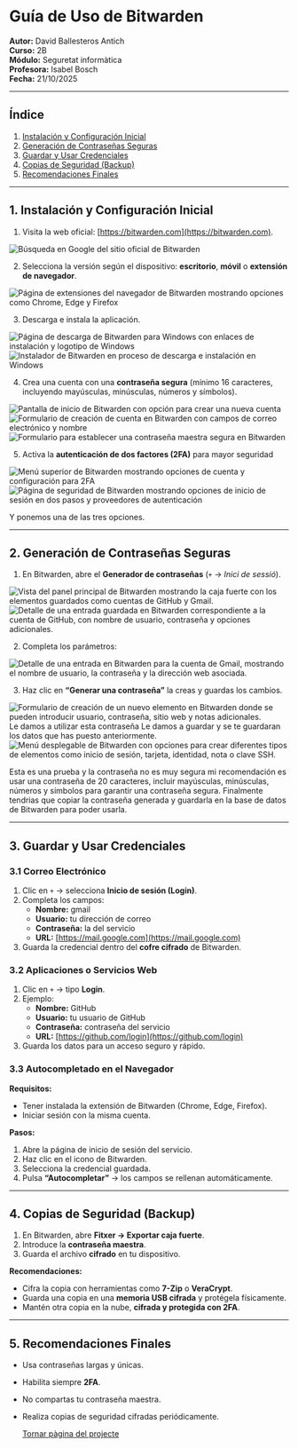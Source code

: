 # Guía de Uso de Bitwarden

**Autor:** David Ballesteros Antich  
**Curso:** 2B  
**Módulo:** Seguretat informàtica  
**Profesora:** Isabel Bosch  
**Fecha:** 21/10/2025  

---

## Índice
1. [Instalación y Configuración Inicial](#1-instalación-y-configuración-inicial)
2. [Generación de Contraseñas Seguras](#2-generación-de-contraseñas-seguras)
3. [Guardar y Usar Credenciales](#3-guardar-y-usar-credenciales)
4. [Copias de Seguridad (Backup)](#4-copias-de-seguridad-backup)
5. [Recomendaciones Finales](#5-recomendaciones-finales)

---

## 1. Instalación y Configuración Inicial

1. Visita la web oficial: [https://bitwarden.com](https://bitwarden.com).

<img src="img/imagen 1.png" alt="Búsqueda en Google del sitio oficial de Bitwarden">

2. Selecciona la versión según el dispositivo: **escritorio**, **móvil** o **extensión de navegador**.

<img src="img/imagen 2.png" alt="Página de extensiones del navegador de Bitwarden mostrando opciones como Chrome, Edge y Firefox">
  
3. Descarga e instala la aplicación.

<img src="img/imagen 3.png" alt="Página de descarga de Bitwarden para Windows con enlaces de instalación y logotipo de Windows">

<img src="img/imagen 4.png" alt="Instalador de Bitwarden en proceso de descarga e instalación en Windows"> 

4. Crea una cuenta con una **contraseña segura** (mínimo 16 caracteres, incluyendo mayúsculas, minúsculas, números y símbolos).

<img src="img/imagen 5.png" alt="Pantalla de inicio de Bitwarden con opción para crear una nueva cuenta">

<img src="img/imagen 6.png" alt="Formulario de creación de cuenta en Bitwarden con campos de correo electrónico y nombre">

<img src="img/imagen 7.png" alt="Formulario para establecer una contraseña maestra segura en Bitwarden">

5. Activa la **autenticación de dos factores (2FA)** para mayor seguridad

<img src="img/imagen 8.png" alt="Menú superior de Bitwarden mostrando opciones de cuenta y configuración para 2FA">

<img src="img/imagen 9.png" alt="Página de seguridad de Bitwarden mostrando opciones de inicio de sesión en dos pasos y proveedores de autenticación">

Y ponemos una de las tres opciones.


---

## 2. Generación de Contraseñas Seguras

1. En Bitwarden, abre el **Generador de contraseñas** (`+` → *Inici de sessió*).
   
<img src="img/imagen 10.png" alt="Vista del panel principal de Bitwarden mostrando la caja fuerte con los elementos guardados como cuentas de GitHub y Gmail.">
<img src="img/imagen 11.png" alt="Detalle de una entrada guardada en Bitwarden correspondiente a la cuenta de GitHub, con nombre de usuario, contraseña y opciones adicionales.">

2. Completa los parámetros:  

<img src="img/imagen 12.png" alt="Detalle de una entrada en Bitwarden para la cuenta de Gmail, mostrando el nombre de usuario, la contraseña y la dirección web asociada.">

3. Haz clic en **“Generar una contraseña”** la creas y guardas los cambios.

<img src="img/imagen 13.png" alt="Formulario de creación de un nuevo elemento en Bitwarden donde se pueden introducir usuario, contraseña, sitio web y notas adicionales.">
Le damos a utilizar esta contraseña
Le damos a guardar y se te guardaran los datos que has puesto anteriormente.

<img src="img/imagen 14.png" alt="Menú desplegable de Bitwarden con opciones para crear diferentes tipos de elementos como inicio de sesión, tarjeta, identidad, nota o clave SSH.">

Esta es una prueba y la contraseña no es muy segura mi recomendación es usar una
contraseña de 20 caracteres, incluir mayúsculas, minúsculas, números y símbolos para
garantir una contraseña segura.
Finalmente tendrias que copiar la contraseña generada y guardarla en la base de datos de
Bitwarden para poder usarla.

---

## 3. Guardar y Usar Credenciales

### 3.1 Correo Electrónico

1. Clic en `+` → selecciona **Inicio de sesión (Login)**.  
2. Completa los campos:
   - **Nombre:** gmail  
   - **Usuario:** tu dirección de correo  
   - **Contraseña:** la del servicio  
   - **URL:** [https://mail.google.com](https://mail.google.com)  
3. Guarda la credencial dentro del **cofre cifrado** de Bitwarden.

### 3.2 Aplicaciones o Servicios Web

1. Clic en `+` → tipo **Login**.  
2. Ejemplo:  
   - **Nombre:** GitHub  
   - **Usuario:** tu usuario de GitHub  
   - **Contraseña:** contraseña del servicio  
   - **URL:** [https://github.com/login](https://github.com/login)  
3. Guarda los datos para un acceso seguro y rápido.

### 3.3 Autocompletado en el Navegador

**Requisitos:**
- Tener instalada la extensión de Bitwarden (Chrome, Edge, Firefox).  
- Iniciar sesión con la misma cuenta.

**Pasos:**
1. Abre la página de inicio de sesión del servicio.  
2. Haz clic en el icono de Bitwarden.  
3. Selecciona la credencial guardada.  
4. Pulsa **“Autocompletar”** → los campos se rellenan automáticamente.  

---

## 4. Copias de Seguridad (Backup)

1. En Bitwarden, abre **Fitxer → Exportar caja fuerte**.  
2. Introduce la **contraseña maestra**.  
3. Guarda el archivo **cifrado** en tu dispositivo.

**Recomendaciones:**
- Cifra la copia con herramientas como **7-Zip** o **VeraCrypt**.  
- Guarda una copia en una **memoria USB cifrada** y protégela físicamente.  
- Mantén otra copia en la nube, **cifrada y protegida con 2FA**.

---

## 5. Recomendaciones Finales

- Usa contraseñas largas y únicas.  
- Habilita siempre **2FA**.  
- No compartas tu contraseña maestra.  
- Realiza copias de seguridad cifradas periódicamente.


  [Tornar pàgina del projecte](../README.md)
